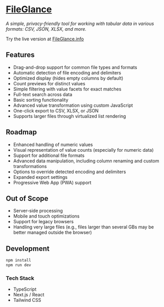 # [FileGlance](https://www.fileglance.info/)

_A simple, privacy-friendly tool for working with tabular data in various formats: CSV, JSON, XLSX, and more._

Try the live version at [FileGlance.info](https://www.fileglance.info/)

## Features

- Drag-and-drop support for common file types and formats
- Automatic detection of file encoding and delimiters
- Optimized display (hides empty columns by default)
- Count previews for distinct values
- Simple filtering with value facets for exact matches
- Full-text search across data
- Basic sorting functionality
- Advanced value transformation using custom JavaScript
- One-click export to CSV, XLSX, or JSON
- Supports larger files through virtualized list rendering

## Roadmap

- Enhanced handling of numeric values
- Visual representation of value counts (especially for numeric data)
- Support for additional file formats
- Advanced data manipulation, including column renaming and custom transformations
- Options to override detected encoding and delimiters
- Expanded export settings
- Progressive Web App (PWA) support

## Out of Scope

- Server-side processing
- Mobile and touch optimizations
- Support for legacy browsers
- Handling very large files (e.g., files larger than several GBs may be better managed outside the browser)

## Development

```bash
npm install
npm run dev
```

### Tech Stack

- TypeScript
- Next.js / React
- Tailwind CSS

